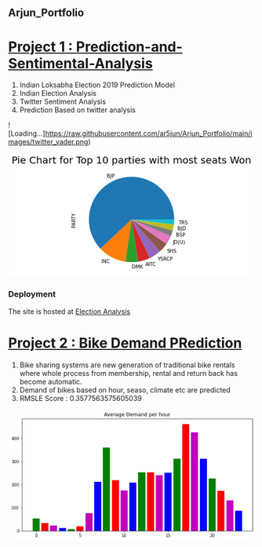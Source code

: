 ## Arjun_Portfolio




# [Project 1 : Prediction-and-Sentimental-Analysis](https://github.com/ar5jun/Prediction-and-Sentimental-Analysis)

1. Indian Loksabha Election 2019 Prediction Model
2. Indian Election Analysis
3. Twitter Sentiment Analysis
4. Prediction Based on twitter analysis

![Loading...]https://raw.githubusercontent.com/ar5jun/Arjun_Portfolio/main/images/twitter_vader.png)

![Loading...](https://raw.githubusercontent.com/ar5jun/Arjun_Portfolio/main/images/pie%20_chart_top_parties.png)

### Deployment
The site is hosted at [Election Analysis](https://electionanalysis.herokuapp.com/)

# [Project 2 : Bike Demand PRediction ](https://github.com/ar5jun/bike_sharing_linear_regression)

1. Bike sharing systems are new generation of traditional bike rentals where whole process from membership, rental and return back has become automatic.
2. Demand of bikes based on hour, seaso, climate etc are predicted
3. RMSLE Score :  0.3577563575605039

![Loading...](https://raw.githubusercontent.com/ar5jun/Arjun_Portfolio/main/images/bike.png)
